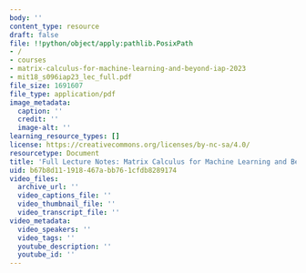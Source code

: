 ```yaml
---
body: ''
content_type: resource
draft: false
file: !!python/object/apply:pathlib.PosixPath
- /
- courses
- matrix-calculus-for-machine-learning-and-beyond-iap-2023
- mit18_s096iap23_lec_full.pdf
file_size: 1691607
file_type: application/pdf
image_metadata:
  caption: ''
  credit: ''
  image-alt: ''
learning_resource_types: []
license: https://creativecommons.org/licenses/by-nc-sa/4.0/
resourcetype: Document
title: 'Full Lecture Notes: Matrix Calculus for Machine Learning and Beyond'
uid: b67b8d11-1918-467a-bb76-1cfdb8289174
video_files:
  archive_url: ''
  video_captions_file: ''
  video_thumbnail_file: ''
  video_transcript_file: ''
video_metadata:
  video_speakers: ''
  video_tags: ''
  youtube_description: ''
  youtube_id: ''
---
```

